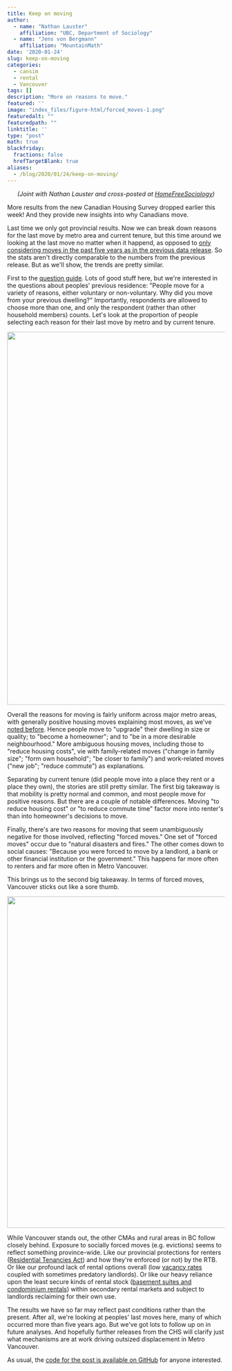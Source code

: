 ```yaml
---
title: Keep on moving
author:
  - name: "Nathan Lauster"
    affiliation: "UBC, Department of Sociology"
  - name: "Jens von Bergmann"
    affiliation: "MountainMath"
date: '2020-01-24'
slug: keep-on-moving
categories:
  - cansim
  - rental
  - Vancouver
tags: []
description: "More on reasons to move."
featured: ''
image: "index_files/figure-html/forced_moves-1.png"
featuredalt: ""
featuredpath: ""
linktitle: ''
type: "post"
math: true
blackfriday:
  fractions: false
  hrefTargetBlank: true
aliases:
  - /blog/2020/01/24/keep-on-moving/
---
```






<p style="text-align:center;"><i>(Joint with Nathan Lauster and cross-posted at <a href="https://homefreesociology.com/2020/01/25/keep-on-moving/" target="_blank">HomeFreeSociology</a>)</i></p>



More results from the new Canadian Housing Survey dropped earlier this week! And they provide new insights into why Canadians move. 

Last time we only got provincial results. Now we can break down reasons for the last move by metro area and current tenure, but this time around we looking at the last move no matter when it happend, as opposed to [only considering moves in the past five years as in the previous data release](https://doodles.mountainmath.ca/blog/2019/11/23/canadian-housing-survey-a-first-look/). So the stats aren't directly comparable to the numbers from the previous release. But as we'll show, the trends are pretty similar.

First to the [question guide](https://www23.statcan.gc.ca/imdb/p3Instr.pl?Function=assembleInstr&lang=en&Item_Id=1197668#qb1199732). Lots of good stuff here, but we're interested in the questions about peoples' previous residence: "People move for a variety of reasons, either voluntary or non-voluntary. Why did you move from your previous dwelling?" Importantly, respondents are allowed to choose more than one, and only the respondent (rather than other household members) counts. Let's look at the proportion of people selecting each reason for their last move by metro and by current tenure.

<img src="index_files/figure-html/unnamed-chunk-1-1.png" width="864" />

Overall the reasons for moving is fairly uniform across major metro areas, with generally positive housing moves explaining most moves, as we've [noted before](https://homefreesociology.com/2019/11/24/why-do-people-move-new-data-mysteries-and-fundamental-rights/). Hence people move to "upgrade" their dwelling in size or quality; to "become a homeowner"; and to "be in a more desirable neighbourhood." More ambiguous housing moves, including those to "reduce housing costs", vie with family-related moves ("change in family size"; "form own household"; "be closer to family") and work-related moves ("new job"; "reduce commute") as explanations. 

Separating by current tenure (did people move into a place they rent or a place they own), the stories are still pretty similar. The first big takeaway is that mobility is pretty normal and common, and most people move for positive reasons. But there are a couple of notable differences. Moving "to reduce housing cost" or "to reduce commute time" factor more into renter's than into homeowner's decisions to move. 

Finally, there's are two reasons for moving that seem unambiguously negative for those involved, reflecting "forced moves." One set of "forced moves" occur due to "natural disasters and fires." The other comes down to social causes: "Because you were forced to move by a landlord, a bank or other financial institution or the government." This happens far more often to renters and far more often in Metro Vancouver.

This brings us to the second big takeaway. In terms of forced moves, Vancouver sticks out like a sore thumb.

<img src="index_files/figure-html/forced_moves-1.png" width="768" />

While Vancouver stands out, the other CMAs and rural areas in BC follow closely behind. Exposure to socially forced moves (e.g. evictions) seems to reflect something province-wide. Like our provincial protections for renters ([Residential Tenancies Act](http://www.bclaws.ca/civix/document/id/complete/statreg/02078_01)) and how they're enforced (or not) by the RTB. Or like our profound lack of rental options overall (low [vacancy rates](https://eppdscrmssa01.blob.core.windows.net/cmhcprodcontainer/sites/cmhc/data-research/publications-reports/rental-market-reports/2019/rental-market-reports-vancouver-64467-2020-a01-en.pdf?sv=2018-03-28&ss=b&srt=sco&sp=r&se=2021-05-07T03:55:04Z&st=2019-05-06T19:55:04Z&spr=https,http&sig=bFocHM6noLjK8rlhy11dy%2BkQJUBX%2BCDKzkjLHfhUIU0%3D) coupled with sometimes predatory landlords). Or like our heavy reliance upon the least secure kinds of rental stock ([basement suites and condominium rentals](https://homefreesociology.com/2017/12/14/a-little-army-of-artisanal-landlords/)) within secondary rental markets and subject to landlords reclaiming for their own use. 

The results we have so far may reflect past conditions rather than the present. After all, we're looking at peoples' last moves here, many of which occurred more than five years ago. But we've got lots to follow up on in future analyses. And hopefully further releases from the CHS will clarify just what mechanisms are at work driving outsized displacement in Metro Vancouver.

As usual, the [code for the post is available on GitHub](https://github.com/mountainMath/doodles/blob/master/content/posts/2020-01-24-keep-on-moving.Rmarkdown) for anyone interested.
